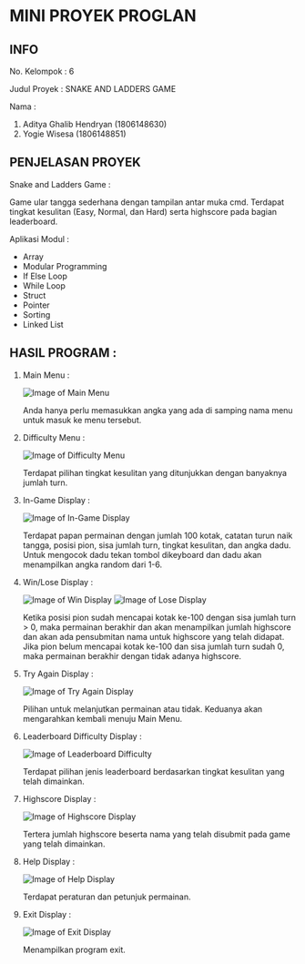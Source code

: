 # MINI PROYEK PROGLAN
## INFO
No. Kelompok : 6

Judul Proyek : SNAKE AND LADDERS GAME

Nama :
1. Aditya Ghalib Hendryan (1806148630)
2. Yogie Wisesa (1806148851)

## PENJELASAN PROYEK
Snake and Ladders Game :

Game ular tangga sederhana dengan tampilan antar muka cmd. Terdapat tingkat kesulitan (Easy, Normal, dan Hard) serta highscore pada bagian leaderboard.

Aplikasi Modul :

- Array
- Modular Programming
- If Else Loop
- While Loop
- Struct
- Pointer
- Sorting
- Linked List

## HASIL PROGRAM :

1. Main Menu :

   ![Image of Main Menu](https://raw.githubusercontent.com/AGhalibH/Mini-Proyek-Proglan/master/Main%20Menu.png)

   Anda hanya perlu memasukkan angka yang ada di samping nama menu untuk masuk ke menu tersebut.

2. Difficulty Menu :

   ![Image of Difficulty Menu](https://raw.githubusercontent.com/AGhalibH/Mini-Proyek-Proglan/master/List%20Harga.png)

   Terdapat pilihan tingkat kesulitan yang ditunjukkan dengan banyaknya jumlah turn.

3. In-Game Display :

   ![Image of In-Game Display](https://raw.githubusercontent.com/AGhalibH/Mini-Proyek-Proglan/master/Menu%20Booking.png)

   Terdapat papan permainan dengan jumlah 100 kotak, catatan turun naik tangga, posisi pion, sisa jumlah turn, tingkat kesulitan, dan angka dadu. Untuk mengocok dadu tekan tombol dikeyboard dan dadu akan menampilkan angka random dari 1-6.

4. Win/Lose Display :

   ![Image of Win Display](https://raw.githubusercontent.com/AGhalibH/Mini-Proyek-Proglan/master/Tampilan%20Invoice.png)
   ![Image of Lose Display](https://raw.githubusercontent.com/AGhalibH/Mini-Proyek-Proglan/master/Tampilan%20Invoice.png)
   
   Ketika posisi pion sudah mencapai kotak ke-100 dengan sisa jumlah turn > 0, maka permainan berakhir dan akan menampilkan jumlah highscore dan akan ada pensubmitan nama untuk highscore yang telah didapat. Jika pion belum mencapai kotak ke-100 dan sisa jumlah turn sudah 0, maka permainan berakhir dengan tidak adanya highscore.

5. Try Again Display :

   ![Image of Try Again Display](https://raw.githubusercontent.com/AGhalibH/Mini-Proyek-Proglan/master/Tampilan%20Help.png)

   Pilihan untuk melanjutkan permainan atau tidak. Keduanya akan mengarahkan kembali menuju Main Menu.

6. Leaderboard Difficulty Display :

   ![Image of Leaderboard Difficulty](https://raw.githubusercontent.com/AGhalibH/Mini-Proyek-Proglan/master/Tampilan%20Help.png)

   Terdapat pilihan jenis leaderboard berdasarkan tingkat kesulitan yang telah dimainkan.

7. Highscore Display :

   ![Image of Highscore Display](https://raw.githubusercontent.com/AGhalibH/Mini-Proyek-Proglan/master/Tampilan%20Help.png)

   Tertera jumlah highscore beserta nama yang telah disubmit pada game yang telah dimainkan.

8. Help Display :

   ![Image of Help Display](https://raw.githubusercontent.com/AGhalibH/Mini-Proyek-Proglan/master/Tampilan%20Exit.png)

   Terdapat peraturan dan petunjuk permainan. 

9. Exit Display :

   ![Image of Exit Display](https://raw.githubusercontent.com/AGhalibH/Mini-Proyek-Proglan/master/Tampilan%20Exit.png)

   Menampilkan program exit.
